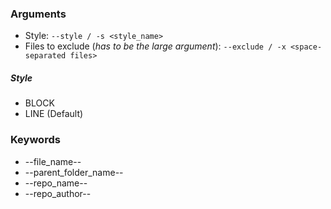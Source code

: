 
### Arguments


* Style: `--style / -s <style_name>`
* Files to exclude (*has to be the large argument*): `--exclude / -x <space-separated files>` 


##### Style

* BLOCK
* LINE (Default)

### Keywords

* --file_name--
* --parent_folder_name--
* --repo_name--
* --repo_author--